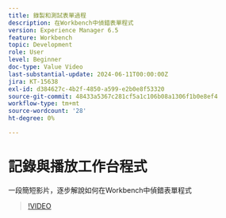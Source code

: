 ```yaml
---
title: 錄製和測試表單過程
description: 在Workbench中偵錯表單程式
version: Experience Manager 6.5
feature: Workbench
topic: Development
role: User
level: Beginner
doc-type: Value Video
last-substantial-update: 2024-06-11T00:00:00Z
jira: KT-15638
exl-id: d384627c-4b2f-4850-a599-e2b0e8f53320
source-git-commit: 48433a5367c281cf5a1c106b08a1306f1b0e8ef4
workflow-type: tm+mt
source-wordcount: '28'
ht-degree: 0%

---
```


# 記錄與播放工作台程式

一段簡短影片，逐步解說如何在Workbench中偵錯表單程式

>[!VIDEO](https://video.tv.adobe.com/v/3439826/?learn=on&captions=chi_hant)
